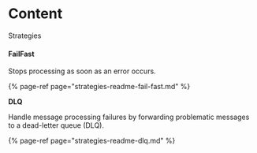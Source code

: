 # Content

Strategies

#### FailFast

Stops processing as soon as an error occurs.   


{% page-ref page="strategies-readme-fail-fast.md" %}

  
**DLQ**

Handle message processing failures by forwarding problematic messages to a dead-letter queue \(DLQ\).

{% page-ref page="strategies-readme-dlq.md" %}

